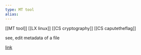 ```yaml
---
type: MT tool
alias: 
---
```

 
[[MT tool]]
[[LX linux]]
[[CS cryptography]]
[[CS caputetheflag]]

see, edit metadata of a file

[link](https://exiftool.org/)